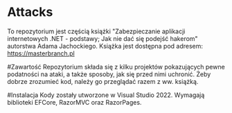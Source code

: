# Attacks
To repozytorium jest częścią książki "Zabezpieczanie aplikacji internetowych .NET - podstawy; Jak nie dać się podejść hakerom" autorstwa Adama Jachockiego. Książka jest dostępna pod adresem: https://masterbranch.pl

#Zawartość
Repozytorium składa się z kilku projektów pokazujących pewne podatności na ataki, a także sposoby, jak się przed nimi uchronić. Żeby dobrze zrozumieć kod, należy go przeglądać razem z ww. książką.

#Instalacja
Kody zostały utworzone w Visual Studio 2022. Wymagają biblioteki EFCore, RazorMVC oraz RazorPages. 
